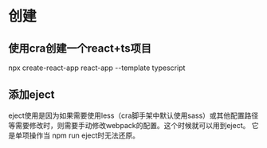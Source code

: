 
# 创建
## 使用cra创建一个react+ts项目
npx create-react-app react-app --template typescript
## 添加eject 
eject使用是因为如果需要使用less（cra脚手架中默认使用sass）或其他配置路径等需要修改时，则需要手动修改webpack的配置。这个时候就可以用到eject。
它是单项操作当 npm run eject时无法还原。

